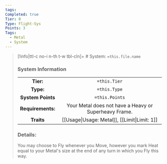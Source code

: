 ```yaml
---
tags: 
Completed: true
Tier: 0
Type: Flight-Sys
Points: 3
Tags:
  - Metal
  - System
---
```

> [!info|ttl-c no-i n-th t-w tbl-cln]+ # System: `=this.file.name`
> ### System Information
>|||
> |:---:|:---:|
> |**Tier:** | `=this.Tier`  |
> | **Type:** | `=this.Type`  |
> |**System Points**|`=this.Points`|
> | **Requirements:** | Your Metal does not have a Heavy or Superheavy Frame. |
> |**Traits**| [[Usage\|Usage: Metal]], [[Limit\|Limit: 1]]|
> ### Details:
> You may choose to Fly whenever you Move, however you mark Heat equal to your Metal's size at the end of any turn in which you Fly this way.